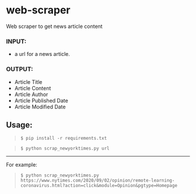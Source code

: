 # web-scraper
Web scraper to get news article content

### INPUT:
- a url for a news article.
### OUTPUT:
- Article Title
- Article Content
- Article Author
- Article Published Date
- Article Modified Date
## Usage:
> `$ pip install -r requirements.txt`

> `$ python scrap_newyorktimes.py url`
---
For example:
> `$ python scrap_newyorktimes.py https://www.nytimes.com/2020/09/02/opinion/remote-learning-coronavirus.html?action=click&module=Opinion&pgtype=Homepage`

